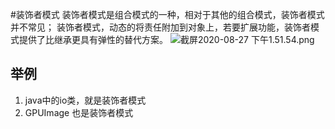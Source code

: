 #装饰者模式
装饰者模式是组合模式的一种，相对于其他的组合模式，装饰者模式并不常见；
装饰者模式，动态的将责任附加到对象上，若要扩展功能，装饰者模式提供了比继承更具有弹性的替代方案。
![截屏2020-08-27 下午1.51.54.png](https://i.loli.net/2020/08/27/mCZHBTJoDauL7gn.png)

## 举例
1. java中的io类，就是装饰者模式
2. GPUImage 也是装饰者模式